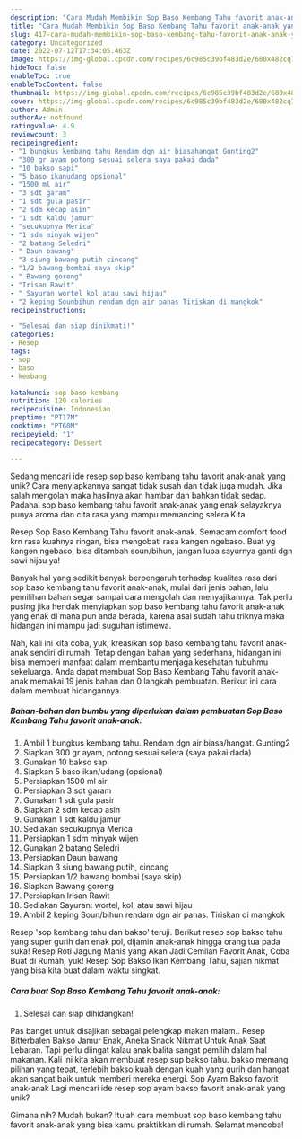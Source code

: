 ```yaml
---
description: "Cara Mudah Membikin Sop Baso Kembang Tahu favorit anak-anak yang Lezat"
title: "Cara Mudah Membikin Sop Baso Kembang Tahu favorit anak-anak yang Lezat"
slug: 417-cara-mudah-membikin-sop-baso-kembang-tahu-favorit-anak-anak-yang-lezat
category: Uncategorized
date: 2022-07-12T17:34:05.463Z
image: https://img-global.cpcdn.com/recipes/6c985c39bf483d2e/680x482cq70/sop-baso-kembang-tahu-favorit-anak-anak-foto-resep-utama.jpg
hideToc: false
enableToc: true
enableTocContent: false
thumbnail: https://img-global.cpcdn.com/recipes/6c985c39bf483d2e/680x482cq70/sop-baso-kembang-tahu-favorit-anak-anak-foto-resep-utama.jpg
cover: https://img-global.cpcdn.com/recipes/6c985c39bf483d2e/680x482cq70/sop-baso-kembang-tahu-favorit-anak-anak-foto-resep-utama.jpg
author: Admin
authorAv: notfound
ratingvalue: 4.9
reviewcount: 3
recipeingredient:
- "1 bungkus kembang tahu Rendam dgn air biasahangat Gunting2"
- "300 gr ayam potong sesuai selera saya pakai dada"
- "10 bakso sapi"
- "5 baso ikanudang opsional"
- "1500 ml air"
- "3 sdt garam"
- "1 sdt gula pasir"
- "2 sdm kecap asin"
- "1 sdt kaldu jamur"
- "secukupnya Merica"
- "1 sdm minyak wijen"
- "2 batang Seledri"
- " Daun bawang"
- "3 siung bawang putih cincang"
- "1/2 bawang bombai saya skip"
- " Bawang goreng"
- "Irisan Rawit"
- " Sayuran wortel kol atau sawi hijau"
- "2 keping Sounbihun rendam dgn air panas Tiriskan di mangkok"
recipeinstructions:

- "Selesai dan siap dinikmati!"
categories:
- Resep
tags:
- sop
- baso
- kembang

katakunci: sop baso kembang 
nutrition: 120 calories
recipecuisine: Indonesian
preptime: "PT17M"
cooktime: "PT60M"
recipeyield: "1"
recipecategory: Dessert

---
```





Sedang mencari ide resep sop baso kembang tahu favorit anak-anak yang unik? Cara menyiapkannya sangat tidak susah dan tidak juga mudah. Jika salah mengolah maka hasilnya akan hambar dan bahkan tidak sedap. Padahal sop baso kembang tahu favorit anak-anak yang enak selayaknya punya aroma dan cita rasa yang mampu memancing selera Kita.





Resep Sop Baso Kembang Tahu favorit anak-anak. Semacam comfort food krn rasa kuahnya ringan, bisa mengobati rasa kangen ngebaso. Buat yg kangen ngebaso, bisa ditambah soun/bihun, jangan lupa sayurnya ganti dgn sawi hijau ya!

Banyak hal yang sedikit banyak berpengaruh terhadap kualitas rasa dari sop baso kembang tahu favorit anak-anak, mulai dari jenis bahan, lalu pemilihan bahan segar sampai cara mengolah dan menyajikannya. Tak perlu pusing jika hendak menyiapkan sop baso kembang tahu favorit anak-anak yang enak di mana pun anda berada, karena asal sudah tahu triknya maka hidangan ini mampu jadi suguhan istimewa.






Nah, kali ini kita coba, yuk, kreasikan sop baso kembang tahu favorit anak-anak sendiri di rumah. Tetap dengan bahan yang sederhana, hidangan ini bisa memberi manfaat dalam membantu menjaga kesehatan tubuhmu sekeluarga. Anda dapat membuat Sop Baso Kembang Tahu favorit anak-anak memakai 19 jenis bahan dan 0 langkah pembuatan. Berikut ini cara dalam membuat hidangannya.

<!--inarticleads1-->

##### Bahan-bahan dan bumbu yang diperlukan dalam pembuatan Sop Baso Kembang Tahu favorit anak-anak:

1. Ambil 1 bungkus kembang tahu. Rendam dgn air biasa/hangat. Gunting2
1. Siapkan 300 gr ayam, potong sesuai selera (saya pakai dada)
1. Gunakan 10 bakso sapi
1. Siapkan 5 baso ikan/udang (opsional)
1. Persiapkan 1500 ml air
1. Persiapkan 3 sdt garam
1. Gunakan 1 sdt gula pasir
1. Siapkan 2 sdm kecap asin
1. Gunakan 1 sdt kaldu jamur
1. Sediakan secukupnya Merica
1. Persiapkan 1 sdm minyak wijen
1. Gunakan 2 batang Seledri
1. Persiapkan  Daun bawang
1. Siapkan 3 siung bawang putih, cincang
1. Persiapkan 1/2 bawang bombai (saya skip)
1. Siapkan  Bawang goreng
1. Persiapkan Irisan Rawit
1. Sediakan  Sayuran: wortel, kol, atau sawi hijau
1. Ambil 2 keping Soun/bihun rendam dgn air panas. Tiriskan di mangkok


Resep &#39;sop kembang tahu dan bakso&#39; teruji. Berikut resep sop bakso tahu yang super gurih dan enak pol, dijamin anak-anak hingga orang tua pada suka! Resep Roti Jagung Manis yang Akan Jadi Cemilan Favorit Anak, Coba Buat di Rumah, yuk! Resep Sop Bakso Ikan Kembang Tahu, sajian nikmat yang bisa kita buat dalam waktu singkat. 

<!--inarticleads2-->

##### Cara buat Sop Baso Kembang Tahu favorit anak-anak:


1. Selesai dan siap dihidangkan!

Pas banget untuk disajikan sebagai pelengkap makan malam.. Resep Bitterbalen Bakso Jamur Enak, Aneka Snack Nikmat Untuk Anak Saat Lebaran. Tapi perlu diingat kalau anak balita sangat pemilih dalam hal makanan. Kali ini kita akan membuat resep sup bakso tahu. bakso memang pilihan yang tepat, terlebih bakso kuah dengan kuah yang gurih dan hangat akan sangat baik untuk memberi mereka energi. Sop Ayam Bakso favorit anak-anak Lagi mencari ide resep sop ayam bakso favorit anak-anak yang unik? 

Gimana nih? Mudah bukan? Itulah cara membuat sop baso kembang tahu favorit anak-anak yang bisa kamu praktikkan di rumah. Selamat mencoba!
